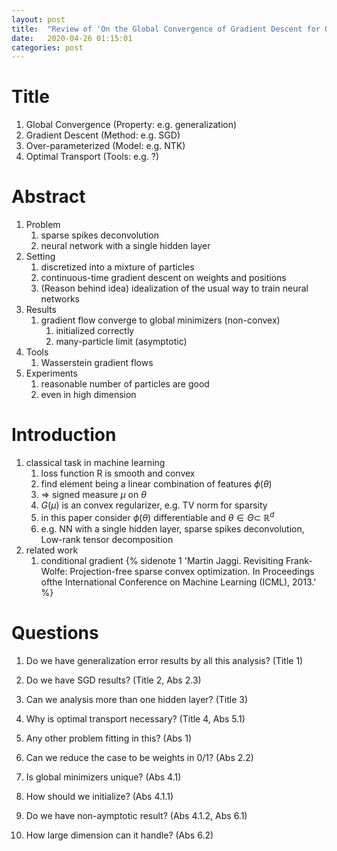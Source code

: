 ```yaml
---
layout: post
title:  "Review of 'On the Global Convergence of Gradient Descent for Over-parameterized Models using Optimal Transport'"
date:   2020-04-26 01:15:01
categories: post
---
```

# Title

1. Global Convergence (Property: e.g. generalization)
2. Gradient Descent (Method: e.g. SGD)
3. Over-parameterized (Model: e.g. NTK)
4. Optimal Transport (Tools: e.g. ?)

# Abstract

1. Problem
    1. sparse spikes deconvolution
    2. neural network with a single hidden layer
2. Setting
    1. discretized into a mixture of particles
    2. continuous-time gradient descent on weights and positions
    3. (Reason behind idea) idealization of the usual way to train neural networks
4. Results
    1. gradient flow converge to global minimizers (non-convex)
        1. initialized correctly
        2. many-particle limit (asymptotic)
5. Tools
    1. Wasserstein gradient flows
6. Experiments
    1. reasonable number of particles are good 
    2. even in high dimension

# Introduction
1. classical task in machine learning
    1. loss function R is smooth and convex
    2. find element being a linear combination of features $\phi(\theta)$
    3. => signed measure $\mu$ on $\theta$
    4. $G(\mu)$ is an convex regularizer, e.g. TV norm for sparsity
    5. in this paper consider $\phi(\theta)$ differentiable and $\theta\in\Theta\subset\ \mathbb{R}^d$
    6. e.g. NN with a single hidden layer, sparse spikes deconvolution, Low-rank tensor decomposition
2. related work
    1. conditional gradient  {% sidenote 1 'Martin Jaggi. Revisiting Frank-Wolfe: Projection-free sparse convex optimization. In Proceedings ofthe International Conference on Machine Learning (ICML), 2013.' %}






# Questions

1. Do we have generalization error results by all this analysis? (Title 1)
2. Do we have SGD results? (Title 2, Abs 2.3)
3. Can we analysis more than one hidden layer? (Title 3)
4. Why is optimal transport necessary? (Title 4, Abs 5.1)

5. Any other problem fitting in this? (Abs 1)
6. Can we reduce the case to be weights in 0/1? (Abs 2.2)
7. Is global minimizers unique? (Abs 4.1)
8. How should we initialize? (Abs 4.1.1)
9. Do we have non-aymptotic result? (Abs 4.1.2, Abs 6.1)
10. How large dimension can it handle? (Abs 6.2)













